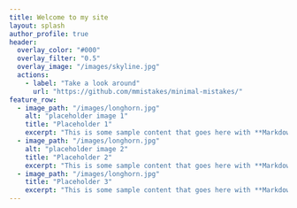 ```yaml
---
title: Welcome to my site
layout: splash
author_profile: true
header:
  overlay_color: "#000"
  overlay_filter: "0.5"
  overlay_image: "/images/skyline.jpg"
  actions:
    - label: "Take a look around"
      url: "https://github.com/mmistakes/minimal-mistakes/"
feature_row:
  - image_path: "/images/longhorn.jpg"
    alt: "placeholder image 1"
    title: "Placeholder 1"
    excerpt: "This is some sample content that goes here with **Markdown** formatting."
  - image_path: "/images/longhorn.jpg"
    alt: "placeholder image 2"
    title: "Placeholder 2"
    excerpt: "This is some sample content that goes here with **Markdown** formatting."
  - image_path: "/images/longhorn.jpg"
    title: "Placeholder 3"
    excerpt: "This is some sample content that goes here with **Markdown** formatting."
---
```

